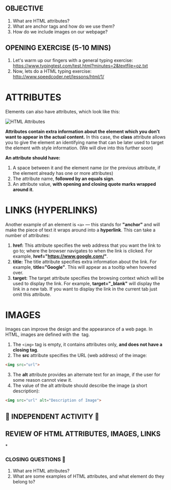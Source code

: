 ## OBJECTIVE

1.  What are HTML attributes?
2.  What are anchor tags and how do we use them?
3.  How do we include images on our webpage?

## OPENING EXERCISE (5-10 MINS)

1.  Let's warm up our fingers with a general typing exercise: https://www.typingtest.com/test.html?minutes=2&textfile=oz.txt
2.  Now, lets do a HTML typing exercise: http://www.speedcoder.net/lessons/html/1/

# ATTRIBUTES

Elements can also have attributes, which look like this:

![HTML Attributes](https://mdn.mozillademos.org/files/9345/grumpy-cat-attribute-small.png)

**Attributes contain extra information about the element which you don't want to appear in the actual content.** In this case, the **class** attribute allows you to give the element an identifying name that can be later used to target the element with style information. (We will dive into this further soon)

**An attribute should have:**

1.  A space between it and the element name (or the previous attribute, if the element already has one or more attributes)
2.  The attribute name, **followed by an equals sign**.
3.  An attribute value, **with opening and closing quote marks wrapped around it**.

# LINKS (HYPERLINKS)

Another example of an element is `<a>` — this stands for **"anchor"** and will make the piece of text it wraps around into a **hyperlink**. This can take a number of attributes:

1.  **href:** This attribute specifies the web address that you want the link to go to; where the browser navigates to when the link is clicked. For example, **href="https://www.google.com/"**.
2.  **title:** The title attribute specifies extra information about the link. For example, **title="Google"**. This will appear as a tooltip when hovered over.
3.  **target:** The target attribute specifies the browsing context which will be used to display the link. For example, **target="\_blank"** will display the link in a new tab. If you want to display the link in the current tab just omit this attribute.

# IMAGES

Images can improve the design and the appearance of a web page. In HTML, images are defined with the <img> tag.

1.  The `<img>` tag is empty, it contains attributes only, **and does not have a closing tag**.
2.  The **src** attribute specifies the URL (web address) of the image:

```html
<img src="url">
```

3.  The **alt** attribute provides an alternate text for an image, if the user for some reason cannot view it.
4.  The value of the alt attribute should describe the image (a short description):

```html
<img src="url" alt="Description of Image">
```

## 🚨 INDEPENDENT ACTIVITY 🚨

## REVIEW OF HTML ATTRIBUTES, IMAGES, LINKS

\*

### CLOSING QUESTIONS 🚨

1.  What are HTML attributes?
2.  What are some examples of HTML attributes, and what element do they belong to?
